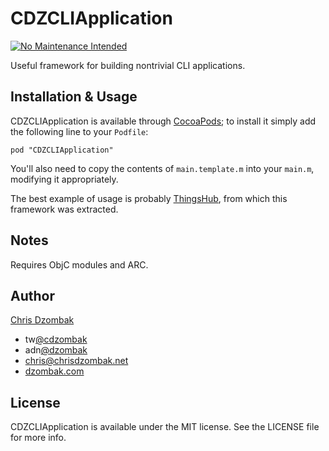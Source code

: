 # CDZCLIApplication

[![No Maintenance Intended](http://unmaintained.tech/badge.svg)](http://unmaintained.tech/)

Useful framework for building nontrivial CLI applications.

## Installation & Usage

CDZCLIApplication is available through [CocoaPods](http://cocoapods.org); to install it simply add the following line to your `Podfile`:

    pod "CDZCLIApplication"

You'll also need to copy the contents of `main.template.m` into your `main.m`, modifying it appropriately.

The best example of usage is probably [ThingsHub](https://github.com/cdzombak/thingshub), from which this framework was extracted.

## Notes

Requires ObjC modules and ARC.

## Author

[Chris Dzombak](https://github.com/cdzombak/)

* tw[@cdzombak](https://twitter.com/cdzombak)
* adn[@dzombak](https://alpha.app.net/dzombak)
* [chris@chrisdzombak.net](mailto:chris@chrisdzombak.net)
* [dzombak.com](http://www.dzombak.com)

## License

CDZCLIApplication is available under the MIT license. See the LICENSE file for more info.

